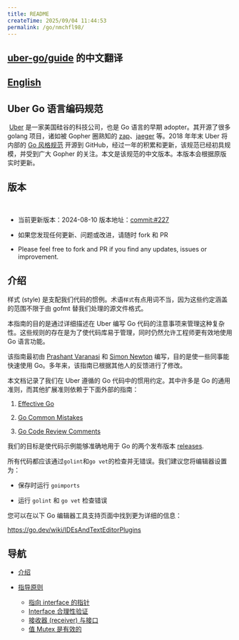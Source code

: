 ```yaml
---
title: README
createTime: 2025/09/04 11:44:53
permalink: /go/nmchfl98/
---
```


## [uber-go/guide](https://github.com/uber-go/guide) 的中文翻译

  
## [English](https://github.com/uber-go/guide/blob/master/style.md)

  

## Uber Go 语言编码规范

 [Uber](https://www.uber.com/) 是一家美国硅谷的科技公司，也是 Go 语言的早期 adopter。其开源了很多 golang 项目，诸如被 Gopher 圈熟知的 [zap](https://github.com/uber-go/zap)、[jaeger](https://github.com/jaegertracing/jaeger) 等。2018 年年末 Uber 将内部的 [Go 风格规范](https://github.com/uber-go/guide) 开源到 GitHub，经过一年的积累和更新，该规范已经初具规模，并受到广大 Gopher 的关注。本文是该规范的中文版本。本版本会根据原版实时更新。

  
## 版本
 
 - 当前更新版本：2024-08-10 版本地址：[commit:#227](https://github.com/uber-go/guide/commit/97314412dfcb60c3f4f0372bc311f9ddcdac54a9)

- 如果您发现任何更新、问题或改进，请随时 fork 和 PR

- Please feel free to fork and PR if you find any updates, issues or improvement.

## 介绍

样式 (style) 是支配我们代码的惯例。术语`样式`有点用词不当，因为这些约定涵盖的范围不限于由 gofmt 替我们处理的源文件格式。

  

本指南的目的是通过详细描述在 Uber 编写 Go 代码的注意事项来管理这种复杂性。这些规则的存在是为了使代码库易于管理，同时仍然允许工程师更有效地使用 Go 语言功能。

  

该指南最初由 [Prashant Varanasi] 和 [Simon Newton] 编写，目的是使一些同事能快速使用 Go。多年来，该指南已根据其他人的反馈进行了修改。

  

[Prashant Varanasi]: https://github.com/prashantv

[Simon Newton]: https://github.com/nomis52

  

本文档记录了我们在 Uber 遵循的 Go 代码中的惯用约定。其中许多是 Go 的通用准则，而其他扩展准则依赖于下面外部的指南：

  

1. [Effective Go](https://golang.org/doc/effective_go.html)

2. [Go Common Mistakes](https://go.dev/wiki/CommonMistakes)

3. [Go Code Review Comments](https://go.dev/wiki/CodeReviewComments)

  

我们的目标是使代码示例能够准确地用于 Go 的两个发布版本 [releases](https://go.dev/doc/devel/release).

  

所有代码都应该通过`golint`和`go vet`的检查并无错误。我们建议您将编辑器设置为：

  

- 保存时运行 `goimports`

- 运行 `golint` 和 `go vet` 检查错误

  

您可以在以下 Go 编辑器工具支持页面中找到更为详细的信息：

<https://go.dev/wiki/IDEsAndTextEditorPlugins>

## 导航


- [介绍](#介绍)

- [指导原则](./1.指导原则/README.md)
    - [指向 interface 的指针](./1.指导原则/1.指向%20interface%20的指针.md)
    - [Interface 合理性验证](./1.指导原则/2.Interface%20合理性验证.md)
    - [接收器 (receiver) 与接口](./1.指导原则/3.接收器%20(receiver)%20与接口.md)
    - [值 Mutex 是有效的](./1.指导原则/4.值%20Mutex%20是有效的.md)
